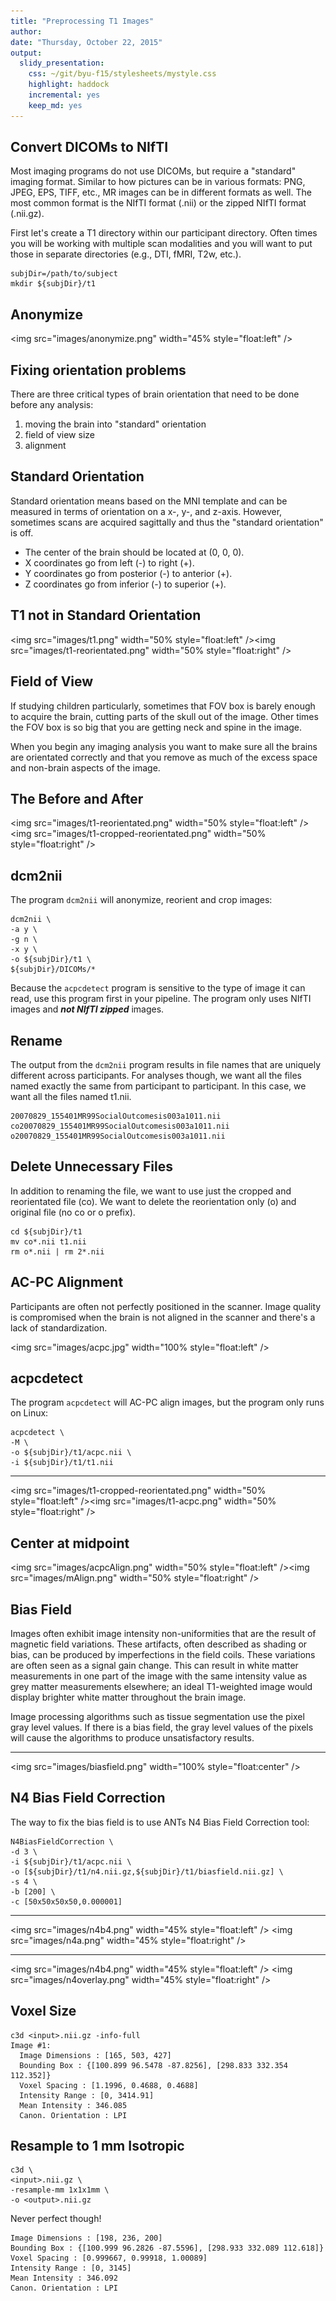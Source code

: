 ```yaml
---
title: "Preprocessing T1 Images"
author: 
date: "Thursday, October 22, 2015"
output:
  slidy_presentation:
    css: ~/git/byu-f15/stylesheets/mystyle.css
    highlight: haddock
    incremental: yes
    keep_md: yes
---
```


## Convert DICOMs to NIfTI

Most imaging programs do not use DICOMs, but require a "standard" imaging format. Similar to how pictures can be in various formats: PNG, JPEG, EPS,  TIFF, etc., MR images can be in different formats as well. The most common format is the NIfTI format (.nii) or the zipped NIfTI format (.nii.gz).

First let's create a T1 directory within our participant directory. Often times you will be working with multiple scan modalities and you will want to put those in separate directories (e.g., DTI, fMRI, T2w, etc.).

```
subjDir=/path/to/subject
mkdir ${subjDir}/t1
```

## Anonymize

<img src="images/anonymize.png" width="45% style="float:left" /> 

## Fixing orientation problems

There are three critical types of brain orientation that need to be done before any analysis:

1. moving the brain into "standard" orientation
2. field of view size
3. alignment

## Standard Orientation

Standard orientation means based on the MNI template and can be measured in terms of orientation on a x-, y-, and z-axis. However, sometimes scans are acquired sagittally and thus the "standard orientation" is off.

- The center of the brain should be located at (0, 0, 0).
- X coordinates go from left (-) to right (+).
- Y coordinates go from posterior (-) to anterior (+).
- Z coordinates go from inferior (-) to superior (+).

## T1 not in Standard Orientation

<img src="images/t1.png" width="50% style="float:left" /><img src="images/t1-reorientated.png" width="50% style="float:right" /> 

## Field of View

If studying children particularly, sometimes that FOV box is barely enough to acquire the brain, cutting parts of the skull out of the image. Other times the FOV box is so big that you are getting neck and spine in the image.

When you begin any imaging analysis you want to make sure all the brains are orientated correctly and that you remove as much of the excess space and non-brain aspects of the image.

## The Before and After

<img src="images/t1-reorientated.png" width="50% style="float:left" /><img src="images/t1-cropped-reorientated.png" width="50% style="float:right" />

## dcm2nii

The program `dcm2nii` will anonymize, reorient and crop images:

```
dcm2nii \
-a y \
-g n \
-x y \
-o ${subjDir}/t1 \
${subjDir}/DICOMs/*
```

Because the `acpcdetect` program is sensitive to the type of image it can read, use this program first in your pipeline. The program only uses NIfTI images and ***not NIfTI zipped*** images.

## Rename

The output from the `dcm2nii` program results in file names that are uniquely different across participants. For analyses though, we want all the files named exactly the same from participant to participant. In this case, we want all the files named t1.nii.

```
20070829_155401MR99SocialOutcomesis003a1011.nii
co20070829_155401MR99SocialOutcomesis003a1011.nii
o20070829_155401MR99SocialOutcomesis003a1011.nii
```

## Delete Unnecessary Files

In addition to renaming the file, we want to use just the cropped and reorientated file (co). We want to delete the reorientation only (o) and original file (no co or o prefix).

```
cd ${subjDir}/t1
mv co*.nii t1.nii
rm o*.nii | rm 2*.nii
```

## AC-PC Alignment

Participants are often not perfectly positioned in the scanner. Image quality is compromised when the brain is not aligned in the scanner and there's a lack of standardization.

<img src="images/acpc.jpg" width="100% style="float:left" />

## acpcdetect

The program `acpcdetect` will AC-PC align images, but the program only runs on Linux:

```
acpcdetect \
-M \
-o ${subjDir}/t1/acpc.nii \
-i ${subjDir}/t1/t1.nii
```

----

<img src="images/t1-cropped-reorientated.png" width="50% style="float:left" /><img src="images/t1-acpc.png" width="50% style="float:right" />

## Center at midpoint

<img src="images/acpcAlign.png" width="50% style="float:left" /><img src="images/mAlign.png" width="50% style="float:right" />

## Bias Field

Images often exhibit image intensity non-uniformities that are the result of magnetic field variations. These artifacts, often described as shading or bias, can be produced by imperfections in the field coils. These variations are often seen as a signal gain change. This can result in white matter measurements in one part of the image with the same intensity value as grey matter measurements elsewhere; an ideal T1-weighted image would display brighter white matter throughout the brain image.

Image processing algorithms such as tissue segmentation use the pixel gray level values. If there is a bias field, the gray level values of the pixels will cause the algorithms to produce unsatisfactory results.

----

<img src="images/biasfield.png" width="100% style="float:center" />

## N4 Bias Field Correction

The way to fix the bias field is to use ANTs N4 Bias Field Correction tool:

```
N4BiasFieldCorrection \
-d 3 \
-i ${subjDir}/t1/acpc.nii \
-o [${subjDir}/t1/n4.nii.gz,${subjDir}/t1/biasfield.nii.gz] \
-s 4 \
-b [200] \
-c [50x50x50x50,0.000001]
```

----

<img src="images/n4b4.png" width="45% style="float:left" /> <img src="images/n4a.png" width="45% style="float:right" />

----

<img src="images/n4b4.png" width="45% style="float:left" /> <img src="images/n4overlay.png" width="45% style="float:right" />

## Voxel Size

```
c3d <input>.nii.gz -info-full
Image #1:
  Image Dimensions : [165, 503, 427]
  Bounding Box : {[100.899 96.5478 -87.8256], [298.833 332.354 112.352]}
  Voxel Spacing : [1.1996, 0.4688, 0.4688]
  Intensity Range : [0, 3414.91]
  Mean Intensity : 346.085
  Canon. Orientation : LPI
```

## Resample to 1 mm Isotropic

```
c3d \
<input>.nii.gz \
-resample-mm 1x1x1mm \
-o <output>.nii.gz
```

Never perfect though!

```
Image Dimensions : [198, 236, 200]
Bounding Box : {[100.999 96.2826 -87.5596], [298.933 332.089 112.618]}
Voxel Spacing : [0.999667, 0.99918, 1.00089]
Intensity Range : [0, 3145]
Mean Intensity : 346.092
Canon. Orientation : LPI
```